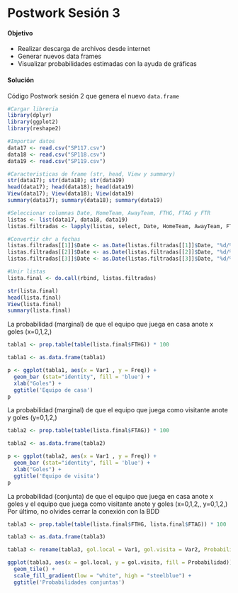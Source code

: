 # Postwork Sesión 3

#### Objetivo

- Realizar descarga de archivos desde internet
- Generar nuevos data frames
- Visualizar probabilidades estimadas con la ayuda de gráficas

#### Solución

Código Postwork sesión 2 que genera el nuevo `data.frame`
```R
#Cargar libreria
library(dplyr)
library(ggplot2)
library(reshape2)

#Importar datos
data17 <- read.csv("SP117.csv")
data18 <- read.csv("SP118.csv")
data19 <- read.csv("SP119.csv")

#Caracteristicas de frame (str, head, View y summary)
str(data17); str(data18); str(data19)
head(data17); head(data18); head(data19)
View(data17); View(data18); View(data19)
summary(data17); summary(data18); summary(data19)

#Seleccionar columnas Date, HomeTeam, AwayTeam, FTHG, FTAG y FTR
listas <- list(data17, data18, data19)
listas.filtradas <- lapply(listas, select, Date, HomeTeam, AwayTeam, FTHG, FTAG, FTR)

#Convertir chr a fechas
listas.filtradas[[1]]$Date <- as.Date(listas.filtradas[[1]]$Date, "%d/%m/%y")
listas.filtradas[[2]]$Date <- as.Date(listas.filtradas[[2]]$Date, "%d/%m/%y")
listas.filtradas[[3]]$Date <- as.Date(listas.filtradas[[3]]$Date, "%d/%m/%y")

#Unir listas
lista.final <- do.call(rbind, listas.filtradas)

str(lista.final)
head(lista.final)
View(lista.final)
summary(lista.final)
```

La probabilidad (marginal) de que el equipo que juega en casa anote x goles (x=0,1,2,)
```R
tabla1 <- prop.table(table(lista.final$FTHG)) * 100

tabla1 <- as.data.frame(tabla1)

p <- ggplot(tabla1, aes(x = Var1 , y = Freq)) + 
  geom_bar (stat="identity", fill = 'blue') +
  xlab("Goles") +
  ggtitle('Equipo de casa')
p
```

La probabilidad (marginal) de que el equipo que juega como visitante anote y goles (y=0,1,2,)
```R
tabla2 <- prop.table(table(lista.final$FTAG)) * 100

tabla2 <- as.data.frame(tabla2)

p <- ggplot(tabla2, aes(x = Var1 , y = Freq)) + 
  geom_bar (stat="identity", fill = 'blue') +
  xlab("Goles") +
  ggtitle('Equipo de visita')
p
```

La probabilidad (conjunta) de que el equipo que juega en casa anote x goles y el equipo que juega como visitante anote y goles (x=0,1,2,, y=0,1,2,)
Por último, no olvides cerrar la conexión con la BDD
```R
tabla3 <- prop.table(table(lista.final$FTHG, lista.final$FTAG)) * 100

tabla3 <- as.data.frame(tabla3)

tabla3 <- rename(tabla3, gol.local = Var1, gol.visita = Var2, Probabilidad = Freq)

ggplot(tabla3, aes(x = gol.local, y = gol.visita, fill = Probabilidad)) + 
  geom_tile() +
  scale_fill_gradient(low = "white", high = "steelblue") +
  ggtitle('Probabilidades conjuntas')

```
